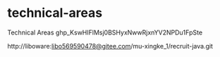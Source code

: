 # technical-areas
Technical Areas
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

http://liboware:libo569590478@gitee.com/mu-xingke_1/recruit-java.git
